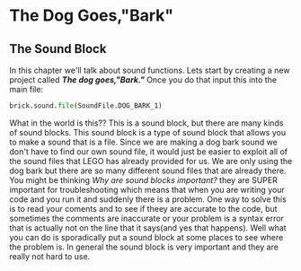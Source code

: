 # The Dog Goes,"Bark"

## The Sound Block

In this chapter we'll talk about sound functions. Lets start by creating a new project called ***The dog goes,"Bark."*** Once you do that input this into the main file:
```python
brick.sound.file(SoundFile.DOG_BARK_1)
```
What in the world is this?? This is a sound block, but there are many kinds of sound blocks. This sound block is a type of sound block that allows you to make a sound that is a file. Since we are making a dog bark sound we don't have to find our own sound file, it would just be easier to exploit all of the sound files that LEGO has already provided for us. We are only using the dog bark but there are so many different sound files that are already there. You might be thinking *Why are sound blocks important?* they are SUPER important for troubleshooting which means that when you are writing your code and you run it and suddenly there is a problem. One way to solve this is to read your coments and to see if theey are accurate to the code, but sometimes the comments are inaccurate or your problem is a syntax error that is actually not on the line that it says(and yes that happens). Well what you can do is sporadically put a sound block at some places to see where the problem is. In general the sound block is very important and they are really not hard to use. 